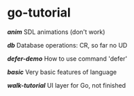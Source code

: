 # go-tutorial

_**anim**_ SDL animations (don't work)

_**db**_ Database operations: CR, so far no UD

_**defer-demo**_ How to use command 'defer'

_**basic**_ Very basic features of language

_**walk-tutorial**_ UI layer for Go, not finished